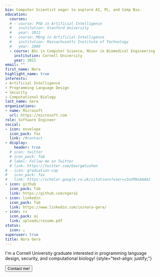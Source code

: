 ```yaml
---
bio: Computer Scientist eager to explore AI, PL, and Comp Bio.
education:
  courses:
  # - course: PhD in Artificial Intelligence
  #   institution: Stanford University
  #   year: 2012
  # - course: MEng in Artificial Intelligence
  #   institution: Massachusetts Institute of Technology
  #   year: 2009
  - course: BSc in Computer Science, Minor in Biomedical Engineering
    institution: Cornell University
    year: 2021
email: ""
first_name: Nora
highlight_name: true
interests:
- Artificial Intelligence
- Programming Language Design
- Security
- Computational Biology
last_name: Gera
organizations:
- name: Microsoft
  url: https://microsoft.com
role: Software Engineer
social:
- icon: envelope
  icon_pack: fas
  link: /#contact
- display:
    header: true
  # icon: twitter
  # icon_pack: fab
  # label: Follow me on Twitter
  # link: https://twitter.com/GeorgeCushen
# - icon: graduation-cap
#   icon_pack: fas
#   link: https://scholar.google.co.uk/citations?user=sIwtMXoAAAAJ
- icon: github
  icon_pack: fab
  link: https://github.com/ngera1
- icon: linkedin
  icon_pack: fab
  link: https://www.linkedin.com/in/nora-gera/
- icon: cv
  icon_pack: ai
  link: uploads/resume.pdf
status:
  icon: ☕️
superuser: true
title: Nora Gera
---
```


I'm a Cornell University graduate interested in programming language design, security, and computational biology!
{style="text-align: justify;"}

<button id="id_reachout" onClick="showEmail();">Contact me!</button>
<div id="email-button" style="display:none;"><a id="email-secret"></a></div>
<script src="/js/button_click.js"></script>
